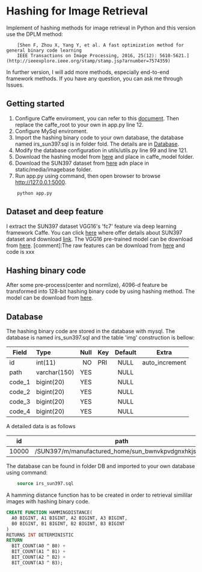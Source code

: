 # Hashing for Image Retrieval

Implement of hashing methods for image retrieval in Python and this version use the DPLM method:
```
    [Shen F, Zhou X, Yang Y, et al. A fast optimization method for general binary code learning  
    IEEE Transactions on Image Processing, 2016, 25(12): 5610-5621.](http://ieeexplore.ieee.org/stamp/stamp.jsp?arnumber=7574359)
```
In further version, I will add more methods, especially end-to-end framework methods. If you have any question, you can ask me through Issues. 


## Getting started
1. Configure Caffe enviroment, you can refer to this [document](http://caffe.berkeleyvision.org/installation.html). Then replace the caffe_root to your own in app.py line 12.
2. Configure MySql enviroment.
3. Import the hashing binary code to your own database, the database named irs_sun397.sql is in folder fold. The details are in [Database](#database).
4. Modify the database configuration in utils/utils.py line 99 and line 121.
5. Download the hashing model from [here]() and place in caffe_model folder.
6. Download the SUN397 dataset from [here]() adn place in static/media/imagebase folder.
6. Run app.py using command, then open browser to browse http://127.0.0.1:5000.
```shell
    python app.py
```

## Dataset and deep feature
I extract the SUN397 dataset VGG16's 'fc7' feature via deep learning framework Caffe. You can click [here](http://groups.csail.mit.edu/vision/SUN/) where offer details about SUN397 dataset and download [link](http://vision.princeton.edu/projects/2010/SUN/SUN397.tar.gz). The VGG16 pre-trained model can be download from [here](https://gist.github.com/ksimonyan/211839e770f7b538e2d8). 
[comment]:The raw features can be download from [here]() and code is xxx

## Hashing binary code
After some pre-process(center and normlize), 4096-d feature be transformed into 128-bit hashing binary code by using hashing method. The model can be download from [here]().

## <span id="database">Database</span>
The hashing binary code are stored in the database with mysql. The database is named irs_sun397.sql and the table 'img' construction is bellow: 

| Field  |      Type    | Null  | Key | Default |      Extra     |
| ------ |:-------------| -----:| --- |:-------:|:--------------:|
| id     | int(11)      | NO    | PRI | NULL    | auto_increment |
| path   | varchar(150) | YES   |     | NULL    |                |
| code_1 | bigint(20)   | YES   |     | NULL    |                |
| code_2 | bigint(20)   | YES   |     | NULL    |                |
| code_3 | bigint(20)   | YES   |     | NULL    |                |
| code_4 | bigint(20)   | YES   |     | NULL    |                |

A detailed data is as follows

|id    | path      | code_1     | code_2    | code_3     | code_4  |
|------|-----------|------------|-----------|------------|---------|
| 10000 | /SUN397/m/manufactured_home/sun_bwnvkpvdgnxhkjst.jpg | 4076301309 |917904382 | 1211050903 | 2286664558 |

The database can be found in folder DB and imported to your own database using command:
```sql
    source irs_sun397.sql
```

A hamming distance function has to be created in order to retrieval simililar images with hashing binary code. 

```sql
CREATE FUNCTION HAMMINGDISTANCE(
  A0 BIGINT, A1 BIGINT, A2 BIGINT, A3 BIGINT, 
  B0 BIGINT, B1 BIGINT, B2 BIGINT, B3 BIGINT
)
RETURNS INT DETERMINISTIC
RETURN 
  BIT_COUNT(A0 ^ B0) +
  BIT_COUNT(A1 ^ B1) +
  BIT_COUNT(A2 ^ B2) +
  BIT_COUNT(A3 ^ B3);
```


